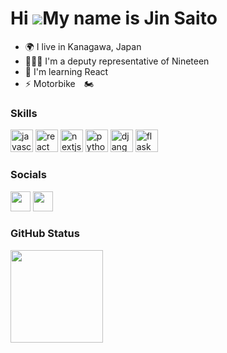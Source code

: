 Hi ![](https://user-images.githubusercontent.com/18350557/176309783-0785949b-9127-417c-8b55-ab5a4333674e.gif)My name is Jin Saito
=====================================================================================================================================

* 🌍  I live in Kanagawa, Japan
* 👨‍👨‍👦 I'm a deputy representative of Nineteen
* 🧠 I'm learning React
* ⚡ Motorbike　🏍

<!-- ### List of my portfolio -->

### Skills

<p align="left">
  <a target="_blank" rel="noreferrer"><img src="https://raw.githubusercontent.com/danielcranney/readme-generator/main/public/icons/skills/javascript-colored.svg" width="36" height="36" alt="javascript" /></a>
  <a target="_blank" rel="noreferrer"><img src="https://raw.githubusercontent.com/danielcranney/readme-generator/main/public/icons/skills/react-colored.svg" width="36" height="36" alt="react" /></a>
  <a target="_blank" rel="noreferrer"><img src="https://raw.githubusercontent.com/danielcranney/readme-generator/main/public/icons/skills/nextjs-colored.svg" width="36" height="36" alt="nextjs" /></a>
  <a　target="_blank" rel="noreferrer"><img src="https://raw.githubusercontent.com/danielcranney/readme-generator/main/public/icons/skills/python-colored.svg" width="36" height="36" alt="python" /></a>
  <a target="_blank" rel="noreferrer"><img src="https://raw.githubusercontent.com/danielcranney/readme-generator/main/public/icons/skills/django-colored.svg" width="36" height="36" alt="django" /></a>
  <a target="_blank" rel="noreferrer"><img src="https://raw.githubusercontent.com/danielcranney/readme-generator/main/public/icons/skills/flask-colored.svg" width="36" height="36" alt="flask" /></a>
</p>

### Socials

<p align="left"> 
  <a href="https://www.github.com/JinA293" target="_blank" rel="noreferrer"><img src="https://raw.githubusercontent.com/danielcranney/readme-generator/main/public/icons/socials/github.svg" width="32" height="32" /></a> 
  <a href="https://www.twitter.com/jin_pro_01" target="_blank" rel="noreferrer"><img src="https://raw.githubusercontent.com/danielcranney/readme-generator/main/public/icons/socials/twitter.svg" width="32" height="32" /></a>
</p>

### GitHub Status

<p align="left"> 
<!--   <img alt="Top Langs" height="150px" src="https://github-readme-stats.vercel.app/api/top-langs/?username=JinA293&layout=compact&show_icons=true&theme=tokyonight" />
  <img alt="github stats" height="150px" src="https://github-readme-stats.vercel.app/api?username=JinA293&theme=tokyonight&show_icons=ture" /> -->
  <img height="148px" src="https://github-readme-streak-stats.herokuapp.com/?user=JinA293&theme=dark" />
<!--   <img height="150px" width="485px"src="https://activity-graph.herokuapp.com/graph?username=JinA293&theme=react-dark" alt="GitHub Commits Graph" /> -->
</p>

<!-- [![trophy](https://github-profile-trophy.vercel.app/?username=JinA293&theme=onedark&column=7)](https://github.com/ryo-ma/github-profile-trophy) -->
<!--
<p align="left">
  <a href="https://github.com/JinA293/JinA293/">
    <img src="https://komarev.com/ghpvc/?username=JinA293" alt="JinA293" />
  </a>
  <a href="http://twitter.com/jin_pro_01">
    <img height="20" src="https://img.shields.io/twitter/follow/jin_pro_01?label=Twitter&logo=twitter&style=flat" />
  </a>
  <a href="https://github.com/JinA293">
    <img height="20" src="https://img.shields.io/github/followers/JinA293?label=follow&logo=github&style=flat" />
  </a>
</p>
-->
